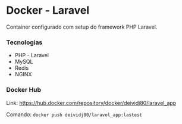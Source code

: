 # Docker - Laravel
Container configurado com setup do framework PHP Laravel.

### Tecnologias
- PHP - Laravel
- MySQL
- Redis
- NGINX

### Docker Hub
Link: https://hub.docker.com/repository/docker/deividj80/laravel_app

Comando:
`docker push deividj80/laravel_app:lastest`

